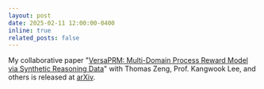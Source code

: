```yaml
---
layout: post
date: 2025-02-11 12:00:00-0400
inline: true
related_posts: false
---
```


My collaborative paper "<a href="https://arxiv.org/abs/2502.06737" target="_blank">VersaPRM: Multi-Domain Process Reward Model via Synthetic Reasoning Data</a>" with Thomas Zeng, Prof. Kangwook Lee, and others is released at <a href="https://arxiv.org" target="_blank">arXiv</a>.
